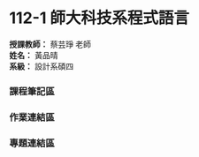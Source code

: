 # **112-1 師大科技系程式語言**  
**授課教師：** 蔡芸琤 老師  
**姓名：** 黃品晴  
**系級：** 設計系碩四

### 課程筆記區
### 作業連結區
### 專題連結區
